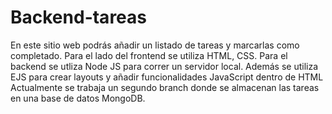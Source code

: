 # Backend-tareas
En este sitio web podrás añadir un listado de tareas y marcarlas como completado.
Para el lado del frontend se utiliza HTML, CSS. Para el backend se utliza Node JS para correr un servidor local. Además se utiliza EJS para crear layouts y añadir funcionalidades JavaScript dentro de HTML 
Actualmente se trabaja un segundo branch donde se almacenan las tareas en una base de datos MongoDB.
